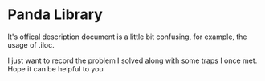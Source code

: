 # Panda Library

It's offical description document is a little bit confusing, for example, the usage of .iloc.

I just want to record the problem I solved along with some traps I once met. Hope it can be helpful to you